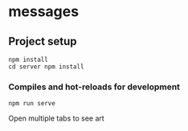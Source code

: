 # messages

## Project setup
```
npm install
cd server npm install
```

### Compiles and hot-reloads for development
```
npm run serve
```

Open multiple tabs to see art
